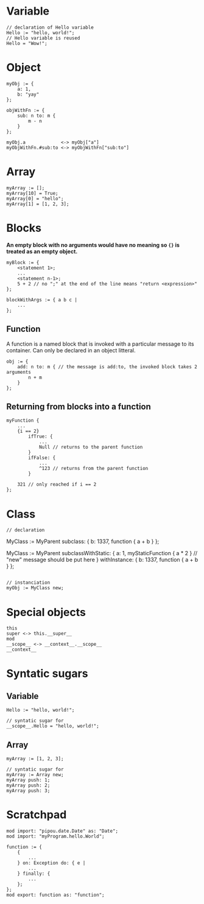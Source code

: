 # Variable
```
// declaration of Hello variable
Hello := "hello, world!";
// Hello variable is reused
Hello = "Wow!";
```

# Object
```
myObj := {
    a: 1,
    b: "yay"
};

objWithFn := {
    sub: n to: m {
        m - n
    }
};

myObj.a             <-> myObj["a"]
myObjWithFn.#sub:to <-> myObjWithFn["sub:to"]
```

# Array
```
myArray := [];
myArray[10] = True;
myArray[0] = "hello";
myArray[1] = [1, 2, 3];
```

# Blocks
__An empty block with no arguments would have no meaning so `{}` is treated as an empty object.__
```
myBlock := {
    <statement 1>;
    ...
    <statement n-1>;
    5 + 2 // no ";" at the end of the line means "return <expression>"
};

blockWithArgs := { a b c |
    ...
};
```

## Function
A function is a named block that is invoked with a particular message to its container.
Can only be declared in an object litteral.
```
obj := {
    add: n to: m { // the message is add:to, the invoked block takes 2 arguments
        n + m
    }
};
```
## Returning from blocks into a function
```
myFunction {
    ...
    {i == 2}
        ifTrue: {
            ...
            Null // returns to the parent function
        }
        ifFalse: {
            ...
            ^123 // returns from the parent function
        }
    
    321 // only reached if i == 2
};
```

# Class
```
// declaration
```
MyClass := MyParent subclass: {
    b: 1337,
    function {
        a + b
    }
};

MyClass := MyParent subclassWithStatic: { 
    a: 1,
    myStaticFunction {
        a * 2
    }
    // "new" message should be put here
} withInstance: {
    b: 1337,
    function {
        a + b
    }
};
```

// instanciation
myObj := MyClass new;
```

# Special objects
```
this
super <-> this.__super__
mod
__scope__ <-> __context__.__scope__
__context__
```

# Syntatic sugars
## Variable
```
Hello := "hello, world!";

// syntatic sugar for
__scope__.Hello = "hello, world!";
```

## Array
```
myArray := [1, 2, 3];

// syntatic sugar for
myArray := Array new;
myArray push: 1;
myArray push: 2;
myArray push: 3;
```

# Scratchpad
```
mod import: "pipou.date.Date" as: "Date";
mod import: "myProgram.hello.World";

function := {
    {
        ...
    } on: Exception do: { e |
        ...
    } finally: {
        ...
    };
};
mod export: function as: "function";
```
